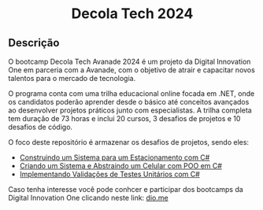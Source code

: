 <h1 align="center">Decola Tech 2024</h1>

## Descrição
O bootcamp Decola Tech Avanade 2024 é um projeto da Digital Innovation One em parceria com a Avanade, com o objetivo de atrair e capacitar novos talentos para o mercado de tecnologia.

O programa conta com uma trilha educacional online focada em .NET, onde os candidatos poderão aprender desde o básico até conceitos avançados ao desenvolver projetos práticos junto com especialistas. A trilha completa tem duração de 73 horas e inclui 20 cursos, 3 desafios de projetos e 10 desafios de código.

O foco deste repositório é armazenar os desafios de projetos, sendo eles:

  - [Construindo um Sistema para um Estacionamento com C#](desafio-estacionamento)
  - [Criando um Sistema e Abstraindo um Celular com POO em C#](abstraindo-um-celular-com-poo)
  - [Implementando Validações de Testes Unitários com C#](desafio-testes-unitarios)

Caso tenha interesse você pode conhcer e participar dos bootcamps da Digital Innovation One clicando neste link: [dio.me](https://web.dio.me) 
